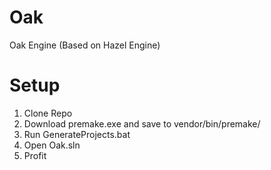 # Oak
Oak Engine (Based on Hazel Engine)

# Setup
1. Clone Repo
2. Download premake.exe and save to vendor/bin/premake/
3. Run GenerateProjects.bat
4. Open Oak.sln
5. Profit